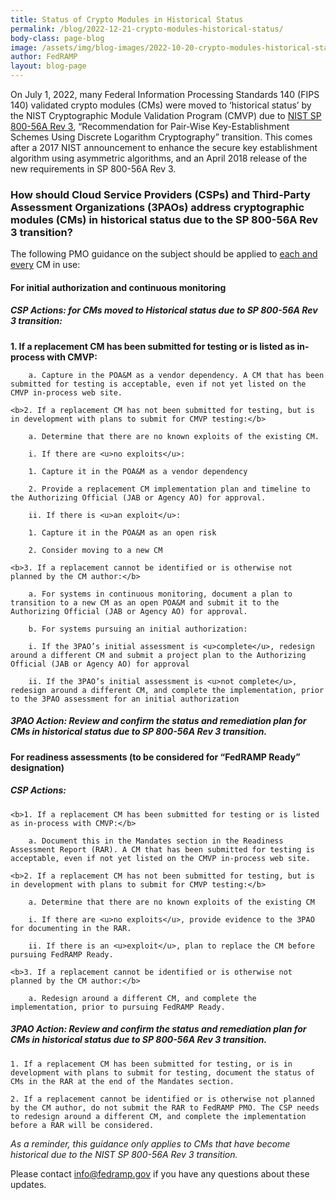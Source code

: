 ```yaml
---
title: Status of Crypto Modules in Historical Status
permalink: /blog/2022-12-21-crypto-modules-historical-status/
body-class: page-blog
image: /assets/img/blog-images/2022-10-20-crypto-modules-historical-status.png
author: FedRAMP
layout: blog-page
---
```

On July 1, 2022, many Federal Information Processing Standards 140 (FIPS 140) validated crypto modules (CMs) were moved to ‘historical status’ by the NIST Cryptographic Module Validation Program (CMVP) due to <a href="https://nvlpubs.nist.gov/nistpubs/SpecialPublications/nist.sp.800-56Ar3.pdf" target="_blank" rel="noopener noreferrer">NIST SP 800-56A Rev 3</a>, “Recommendation for Pair-Wise Key-Establishment Schemes Using Discrete Logarithm Cryptography” transition. This comes after a 2017 NIST announcement to enhance the secure key establishment algorithm using asymmetric algorithms, and an April 2018 release of the new requirements in SP 800-56A Rev 3.

<h3>How should Cloud Service Providers (CSPs) and Third-Party Assessment Organizations (3PAOs) address cryptographic modules (CMs) in historical status due to the SP 800-56A Rev 3 transition?</h3>

The following PMO guidance on the subject should be applied to <u>each and every</u> CM in use:
<h4>For initial authorization and continuous monitoring</h4> 
<h5>CSP Actions: for CMs moved to Historical status due to SP 800-56A Rev 3 transition:</h5>
    <b>1. If a replacement CM has been submitted for testing or is listed as in-process with CMVP:</b>

        a. Capture in the POA&M as a vendor dependency. A CM that has been submitted for testing is acceptable, even if not yet listed on the CMVP in-process web site.

    <b>2. If a replacement CM has not been submitted for testing, but is in development with plans to submit for CMVP testing:</b>

        a. Determine that there are no known exploits of the existing CM.

        i. If there are <u>no exploits</u>:

        1. Capture it in the POA&M as a vendor dependency

        2. Provide a replacement CM implementation plan and timeline to the Authorizing Official (JAB or Agency AO) for approval.

        ii. If there is <u>an exploit</u>:

        1. Capture it in the POA&M as an open risk

        2. Consider moving to a new CM

    <b>3. If a replacement cannot be identified or is otherwise not planned by the CM author:</b>

        a. For systems in continuous monitoring, document a plan to transition to a new CM as an open POA&M and submit it to the Authorizing Official (JAB or Agency AO) for approval.

        b. For systems pursuing an initial authorization:

        i. If the 3PAO’s initial assessment is <u>complete</u>, redesign around a different CM and submit a project plan to the Authorizing Official (JAB or Agency AO) for approval

        ii. If the 3PAO’s initial assessment is <u>not complete</u>, redesign around a different CM, and complete the implementation, prior to the 3PAO assessment for an initial authorization

<h5>3PAO Action: Review and confirm the status and remediation plan for CMs in historical status due to SP 800-56A Rev 3 transition.</h5>

<h4>For readiness assessments (to be considered for “FedRAMP Ready” designation)</h4> 
<h5>CSP Actions:</h5>
    
    <b>1. If a replacement CM has been submitted for testing or is listed as in-process with CMVP:</b>

        a. Document this in the Mandates section in the Readiness Assessment Report (RAR). A CM that has been submitted for testing is acceptable, even if not yet listed on the CMVP in-process web site.

    <b>2. If a replacement CM has not been submitted for testing, but is in development with plans to submit for CMVP testing:</b> 

        a. Determine that there are no known exploits of the existing CM

        i. If there are <u>no exploits</u>, provide evidence to the 3PAO for documenting in the RAR.

        ii. If there is an <u>exploit</u>, plan to replace the CM before pursuing FedRAMP Ready. 

    <b>3. If a replacement cannot be identified or is otherwise not planned by the CM author:</b>

        a. Redesign around a different CM, and complete the implementation, prior to pursuing FedRAMP Ready.

<h5>3PAO Action: Review and confirm the status and remediation plan for CMs in historical status due to SP 800-56A Rev 3 transition.</h5>

    1. If a replacement CM has been submitted for testing, or is in development with plans to submit for testing, document the status of CMs in the RAR at the end of the Mandates section.

    2. If a replacement cannot be identified or is otherwise not planned by the CM author, do not submit the RAR to FedRAMP PMO. The CSP needs to redesign around a different CM, and complete the implementation before a RAR will be considered.

*As a reminder, this guidance only applies to CMs that have become historical due to the NIST SP‌‌ 800-56A Rev 3 transition.*

Please contact <a href="mailto:info@fedramp.gov">info@fedramp.gov</a> if you have any questions about these updates.
